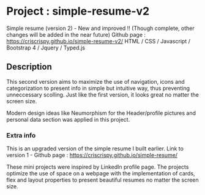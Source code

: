 # Project : simple-resume-v2
Simple resume (version 2) - New and improved !!
(Though complete, other changes will be added in the near future)
Github page : https://criscrispy.github.io/simple-resume-v2/
HTML / CSS / Javascript / Bootstrap 4 / Jquery / Typed.js

## Description
This second version aims to maximize the use of navigation, 
icons and categorization to present info in simple but intuitive way, 
thus preventing unneccessary scolling. Just like the first version, it looks great no
matter the screen size.

Modern design ideas like Neumorphism for the  Header/profile pictures and personal data 
section was applied in this project. 

### Extra info
This is an upgraded version of the simple resume I built earlier.
Link to version 1 - Github page : https://criscrispy.github.io/simple-resume/

These mini projects were inspired by LinkedIn profile page.
The projects optimize the use of space on a webpage with the implementation of cards, 
flex and layout properties to present beautiful resumes no matter the screen size.

